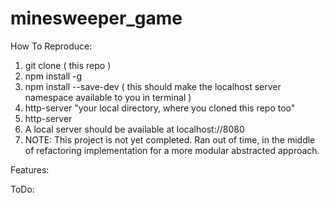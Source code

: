 # minesweeper_game

How To Reproduce:

1. git clone ( this repo )
2. npm install -g 
3. npm install --save-dev ( this should make the localhost server namespace available to you in terminal )
4. http-server "your local directory, where you cloned this repo too" 
5. http-server
6. A local server should be available at localhost://8080 
7. NOTE: This project is not yet completed. Ran out of time, in the middle of refactoring implementation for a more modular abstracted approach. 




Features: 

ToDo: 
